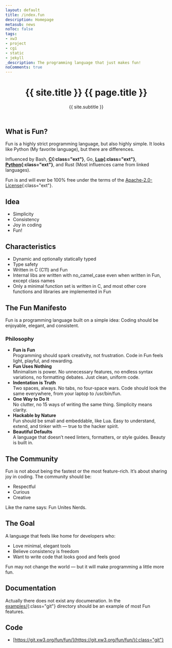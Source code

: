 ```yaml
---
layout: default
title: /index.fun
description: Homepage
metasub: news
noToc: false
tags:
- xw3
- project
- cgi
- static
- jekyll
_description: The programming language that just makes fun!
noComments: true
---
```


<div class="post">
  <header class="post-header">
    <h1 class="post-title" id="terminal">{{ site.title }} {{ page.title }}</h1>
    <p style="padding: 0px 0px 0px 0px;">{{ site.subtitle }}</p>
  </header>
</div>

## What is Fun?

Fun is a highly strict programming language, but also highly simple. It looks like Python (My favorite language), but there are differences.

Influenced by Bash, **[C](https://en.wikipedia.org/wiki/The_C_Programming_Language){:class="ext"}**, Go, **[Lua](https://www.lua.org/){:class="ext"}**, **[Python](https://www.python.org/){:class="ext"}**, and Rust (Most influences came from linked languages).

Fun is and will ever be 100% free under the terms of the [Apache-2.0-License](https://opensource.org/license/apache-2-0){:class="ext"}.

## Idea

 - Simplicity
 - Consistency
 - Joy in coding
 - Fun!

## Characteristics

 - Dynamic and optionally statically typed
 - Type safety
 - Written in C (C11) and Fun
 - Internal libs are written with no_camel_case even when written in Fun, except class names
 - Only a minimal function set is written in C, and most other core functions and libraries are implemented in Fun

## The Fun Manifesto

Fun is a programming language built on a simple idea:
Coding should be enjoyable, elegant, and consistent.

### Philosophy

 - **Fun is Fun**<br>
   Programming should spark creativity, not frustration. Code in Fun feels light, playful, and rewarding.
 - **Fun Uses Nothing**<br>
   Minimalism is power. No unnecessary features, no endless syntax variations, no formatting debates. Just clean, uniform code.
 - **Indentation is Truth**<br>
   Two spaces, always. No tabs, no four-space wars. Code should look the same everywhere, from your laptop to /usr/bin/fun.
 - **One Way to Do It**<br>
   No clutter, no 15 ways of writing the same thing. Simplicity means clarity.
 - **Hackable by Nature**<br>
   Fun should be small and embeddable, like Lua. Easy to understand, extend, and tinker with — true to the hacker spirit.
 - **Beautiful Defaults**<br>
   A language that doesn’t need linters, formatters, or style guides. Beauty is built in.

## The Community

Fun is not about being the fastest or the most feature-rich. It’s about sharing joy in coding. The community should be:

 - Respectful
 - Curious
 - Creative

Like the name says: Fun Unites Nerds.

## The Goal

A language that feels like home for developers who:

 - Love minimal, elegant tools
 - Believe consistency is freedom
 - Want to write code that looks good and feels good

Fun may not change the world — but it will make programming a little more fun.

## Documentation

Actually there does not exist any documenation. In the [examples/](https://git.xw3.org/fun/fun/src/branch/main/examples){:class="git"} directory should be an example of most Fun features.

## Code

 - [https://git.xw3.org/fun/fun/](https://git.xw3.org/fun/fun/){:class="git"}

